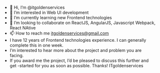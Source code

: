 - 👋 Hi, I’m @itgoldenservices
- 👀 I’m interested in Web UI development
- 🌱 I’m currently learning new Frontend technologies
- 💞️ I’m looking to collaborate on ReactJS, AngularJS, Javascript Webpack, React NAtive
- 📫 How to reach me itgoldenservices@gmail.com
- I have 12 years of Frontend technologies experience. I can generally complete this in one week.
- I’m interested to hear more about the project and problem you are facing. 
- If you award me the project, I’d be pleased to discuss this further and get  -started for you as soon as possible. 
Thanks! ITgoldenservices

